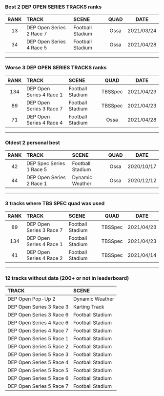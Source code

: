 ### Best 2 DEP OPEN SERIES TRACKS ranks
|RANK|TRACK|SCENE|QUAD|DATE|
|:---:|:---|:---|:---:|:---:|
|13|DEP Open Series 2 Race 7|Football Stadium|Ossa|2021/03/24|
|34|DEP Open Series 4 Race 5|Football Stadium|Ossa|2021/04/28|
---
### Worse 3 DEP OPEN SERIES TRACKS ranks
|RANK|TRACK|SCENE|QUAD|DATE|
|:---:|:---|:---|:---:|:---:|
|134|DEP Open Series 4 Race 1|Football Stadium|TBSSpec|2021/04/23|
|89|DEP Open Series 3 Race 7|Football Stadium|TBSSpec|2021/04/23|
|71|DEP Open Series 4 Race 4|Football Stadium|Ossa|2021/04/28|
---
### Oldest 2 personal best
|RANK|TRACK|SCENE|QUAD|DATE|
|:---:|:---|:---|:---:|:---:|
|42|DEP Spec Series 1 Race 5|Football Stadium|Ossa|2020/10/17|
|44|DEP Open Series 2 Race 1|Dynamic Weather|Ossa|2020/12/12|
---
### 3 tracks where TBS SPEC quad was used
|RANK|TRACK|SCENE|QUAD|DATE|
|:---:|:---|:---|:---:|:---:|
|89|DEP Open Series 3 Race 7|Football Stadium|TBSSpec|2021/04/23|
|134|DEP Open Series 4 Race 1|Football Stadium|TBSSpec|2021/04/23|
|41|DEP Open Series 4 Race 2|Football Stadium|TBSSpec|2021/04/14|
---
### 12 tracks without data (200+ or not in leaderboard)
|TRACK|SCENE|
|:---|:---|
|DEP Open Pop-Up 2|Dynamic Weather|
|DEP Open Series 3 Race 3|Karting Track|
|DEP Open Series 3 Race 6|Football Stadium|
|DEP Open Series 4 Race 6|Football Stadium|
|DEP Open Series 4 Race 7|Football Stadium|
|DEP Open Series 5 Race 1|Football Stadium|
|DEP Open Series 5 Race 2|Football Stadium|
|DEP Open Series 5 Race 3|Football Stadium|
|DEP Open Series 5 Race 4|Football Stadium|
|DEP Open Series 5 Race 5|Football Stadium|
|DEP Open Series 5 Race 6|Football Stadium|
|DEP Open Series 5 Race 7|Football Stadium|
